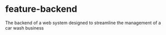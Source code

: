# feature-backend
The backend of a web system designed to streamline the management of a car wash business
